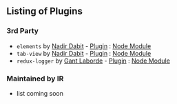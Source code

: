 ## Listing of Plugins

### 3rd Party
* `elements` by [Nadir Dabit](https://github.com/dabit3) - [Plugin](https://github.com/dabit3/ignite-elements) : [Node Module](https://github.com/react-native-community/react-native-elements)
* `tab-view` by [Nadir Dabit](https://github.com/dabit3) - [Plugin](https://github.com/dabit3/ignite-tab-view) : [Node Module](https://github.com/react-native-community/react-native-tab-view)
* `redux-logger` by [Gant Laborde](https://github.com/gantman) - [Plugin](https://github.com/GantMan/ignite-redux-logger) : [Node Module](https://github.com/evgenyrodionov/redux-logger)

### Maintained by IR
* list coming soon